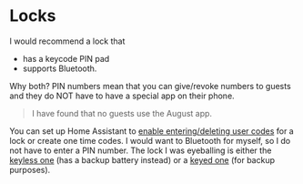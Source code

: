 # Locks

I would recommend a lock that

- has a keycode PIN pad
- supports Bluetooth.

Why both? PIN numbers mean that you can give/revoke numbers to guests and they do NOT have to have a special app on their phone.

> I have found that no guests use the August app.

You can set up Home Assistant to [enable entering/deleting user codes](https://community.home-assistant.io/t/zwave-lock-manager/79252) for a lock or create one time codes. I would want to Bluetooth for myself, so I do not have to enter a PIN number. The lock I was eyeballing is either the [keyless one](https://www.amazon.com/Yale-Security-YRD256-CBA-619-Connected-Touchscreen/dp/B07GQ2VLSD/ref=sxin_5_osp3-81ee9722_cov?ascsubtag=81ee9722-6891-4264-b784-91b5add4f431&creativeASIN=B07GQ2VLSD&cv_ct_id=amzn1.osp.81ee9722-6891-4264-b784-91b5add4f431&cv_ct_pg=search&cv_ct_wn=osp-search&keywords=door+lock&linkCode=oas&pd_rd_i=B07GQ2VLSD&pd_rd_r=45161c7e-9d73-41b4-bcce-e1c13a960ef3&pd_rd_w=ANt81&pd_rd_wg=RDuWZ&pf_rd_p=53eff971-6e12-4016-9864-b6dfd929b2b3&pf_rd_r=ZSF9ZTA6QSGTZ4598536&qid=1568316401&s=gateway&tag=imoreosp-20) (has a backup battery instead) or a [keyed one](https://www.amazon.com/Yale-Security-YRD226-CBA-619-Connected-Touchscreen/dp/B07GQ372JP/ref=pd_bxgy_60_img_2/133-2689850-1026538?_encoding=UTF8&pd_rd_i=B07GQ372JP&pd_rd_r=aaebcc65-251f-43eb-a214-437255b13c67&pd_rd_w=r4qQ9&pd_rd_wg=B5ftM&pf_rd_p=a2006322-0bc0-4db9-a08e-d168c18ce6f0&pf_rd_r=A5V2CXCG5S2HVVG46A2E&psc=1&refRID=A5V2CXCG5S2HVVG46A2E) (for backup purposes).
